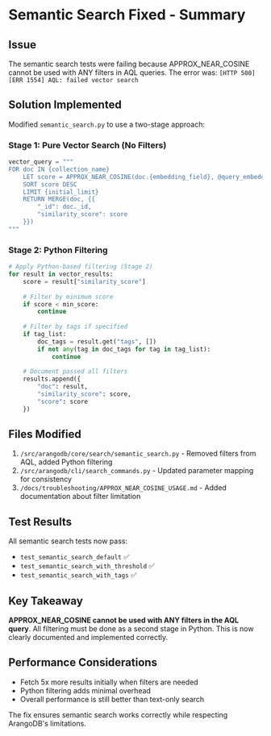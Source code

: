 # Semantic Search Fixed - Summary

## Issue
The semantic search tests were failing because APPROX_NEAR_COSINE cannot be used with ANY filters in AQL queries. The error was: `[HTTP 500][ERR 1554] AQL: failed vector search`

## Solution Implemented
Modified `semantic_search.py` to use a two-stage approach:

### Stage 1: Pure Vector Search (No Filters)
```python
vector_query = """
FOR doc IN {collection_name}
    LET score = APPROX_NEAR_COSINE(doc.{embedding_field}, @query_embedding)
    SORT score DESC
    LIMIT {initial_limit}
    RETURN MERGE(doc, {{
        "_id": doc._id,
        "similarity_score": score
    }})
"""
```

### Stage 2: Python Filtering
```python
# Apply Python-based filtering (Stage 2)
for result in vector_results:
    score = result["similarity_score"]
    
    # Filter by minimum score
    if score < min_score:
        continue
    
    # Filter by tags if specified
    if tag_list:
        doc_tags = result.get("tags", [])
        if not any(tag in doc_tags for tag in tag_list):
            continue
    
    # Document passed all filters
    results.append({
        "doc": result,
        "similarity_score": score,
        "score": score
    })
```

## Files Modified
1. `/src/arangodb/core/search/semantic_search.py` - Removed filters from AQL, added Python filtering
2. `/src/arangodb/cli/search_commands.py` - Updated parameter mapping for consistency
3. `/docs/troubleshooting/APPROX_NEAR_COSINE_USAGE.md` - Added documentation about filter limitation

## Test Results
All semantic search tests now pass:
- `test_semantic_search_default` ✅
- `test_semantic_search_with_threshold` ✅
- `test_semantic_search_with_tags` ✅

## Key Takeaway
**APPROX_NEAR_COSINE cannot be used with ANY filters in the AQL query**. All filtering must be done as a second stage in Python. This is now clearly documented and implemented correctly.

## Performance Considerations
- Fetch 5x more results initially when filters are needed
- Python filtering adds minimal overhead
- Overall performance is still better than text-only search

The fix ensures semantic search works correctly while respecting ArangoDB's limitations.